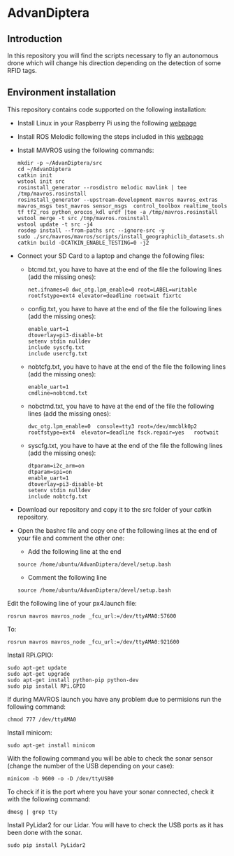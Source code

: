 # AdvanDiptera
## Introduction

In this repository you will find the scripts necessary to fly an autonomous drone which will change his direction depending on the detection of some RFID tags. 

## Environment installation

This repository contains code supported on the following installation:

* Install Linux in your Raspberry Pi using the following [webpage](https://ubuntu.com/download/raspberry-pi) 

* Install ROS Melodic following the steps included in this [webpage](http://wiki.ros.org/melodic)

* Install MAVROS using the following commands:

  ```
  mkdir -p ~/AdvanDiptera/src
  cd ~/AdvanDiptera
  catkin init
  wstool init src
  rosinstall_generator --rosdistro melodic mavlink | tee /tmp/mavros.rosinstall
  rosinstall_generator --upstream-development mavros mavros_extras mavros_msgs test_mavros sensor_msgs  control_toolbox realtime_tools tf tf2_ros python_orocos_kdl urdf |tee -a /tmp/mavros.rosinstall
  wstool merge -t src /tmp/mavros.rosinstall
  wstool update -t src -j4
  rosdep install --from-paths src --ignore-src -y
  sudo ./src/mavros/mavros/scripts/install_geographiclib_datasets.sh
  catkin build -DCATKIN_ENABLE_TESTING=0 -j2
  ```
* Connect your SD Card to a laptop and change the following files:

  * btcmd.txt, you have to have at the end of the file the following lines (add the missing ones):
  
    ```
    net.ifnames=0 dwc_otg.lpm_enable=0 root=LABEL=writable rootfstype=ext4 elevator=deadline rootwait fixrtc
	
    ``` 
 
  * config.txt, you have to have at the end of the file the following lines (add the missing ones):
    
    ```
    enable_uart=1
    dtoverlay=pi3-disable-bt
    setenv stdin nulldev
    include syscfg.txt
    include usercfg.txt
    ```  
    
  * nobtcfg.txt, you have to have at the end of the file the following lines (add the missing ones):
    
    ```
    enable_uart=1
    cmdline=nobtcmd.txt
    ```  
    
  * nobctmd.txt, you have to have at the end of the file the following lines (add the missing ones):
  
    ```
    dwc_otg.lpm_enable=0  console=tty3 root=/dev/mmcblk0p2 rootfstype=ext4  elevator=deadline fsck.repair=yes   rootwait
    ```	 
	     
  * syscfg.txt, you have to have at the end of the file the following lines (add the missing ones):
    
    ```
    dtparam=i2c_arm=on
    dtparam=spi=on
    enable_uart=1
    dtoverlay=pi3-disable-bt
    setenv stdin nulldev
    include nobtcfg.txt
    ```   

* Download our repository and copy it to the src folder of your catkin repository. 

* Open the bashrc file and copy one of the following lines at the end of your file and comment the other one:
	
    * Add the following line at the end 
    
    ```
    source /home/ubuntu/AdvanDiptera/devel/setup.bash
    ```
    
    * Comment the following line  
    
    ```
    source /home/ubuntu/AdvanDiptera/devel/setup.bash
    ```
	
Edit the following line of your px4.launch file:

```
rosrun mavros mavros_node _fcu_url:=/dev/ttyAMA0:57600
```

To: 

```
rosrun mavros mavros_node _fcu_url:=/dev/ttyAMA0:921600
```

Install RPi.GPIO:
```
sudo apt-get update
sudo apt-get upgrade
sudo apt-get install python-pip python-dev
sudo pip install RPi.GPIO  
```

If during MAVROS launch you have any problem due to permisions run the following command:

```
chmod 777 /dev/ttyAMA0
```

Install minicom:
```
sudo apt‑get install minicom
```

With the following command you will be able to check the sonar sensor (change the number of the USB depending on your case):
```
minicom -b 9600 -o -D /dev/ttyUSB0
```
To check if it is the port where you have your sonar connected, check it with the following command:

```
dmesg | grep tty
```

Install PyLidar2 for our Lidar. You will have to check the USB ports as it has been done with the sonar.

```
sudo pip install PyLidar2
```
